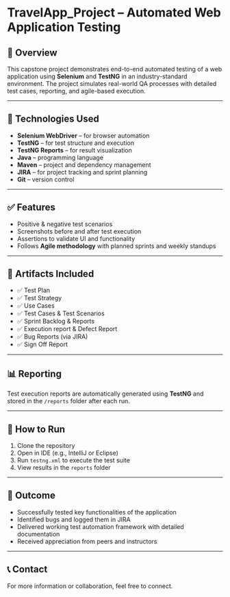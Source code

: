# TravelApp_Project – Automated Web Application Testing

## 📌 Overview
This capstone project demonstrates end-to-end automated testing of a web application using **Selenium** and **TestNG** in an industry-standard environment. The project simulates real-world QA processes with detailed test cases, reporting, and agile-based execution.

---

## 🧪 Technologies Used
- **Selenium WebDriver** – for browser automation  
- **TestNG** – for test structure and execution  
- **TestNG Reports** – for result visualization  
- **Java** – programming language  
- **Maven** – project and dependency management  
- **JIRA** – for project tracking and sprint planning  
- **Git** – version control

---

## ✅ Features
- Positive & negative test scenarios  
- Screenshots before and after test execution  
- Assertions to validate UI and functionality  
- Follows **Agile methodology** with planned sprints and weekly standups

---

## 📁 Artifacts Included
- ✅ Test Plan  
- ✅ Test Strategy
- ✅ Use Cases 
- ✅ Test Cases & Test Scenarios  
- ✅ Sprint Backlog & Reports
- ✅ Execution report & Defect Report
- ✅ Bug Reports (via JIRA)
- ✅ Sign Off Report 

---

## 📊 Reporting
Test execution reports are automatically generated using **TestNG** and stored in the `/reports` folder after each run.

---

## 🚀 How to Run
1. Clone the repository  
2. Open in IDE (e.g., IntelliJ or Eclipse)  
3. Run `testng.xml` to execute the test suite  
4. View results in the `reports` folder

---

## 📌 Outcome
- Successfully tested key functionalities of the application  
- Identified bugs and logged them in JIRA  
- Delivered working test automation framework with detailed documentation  
- Received appreciation from peers and instructors

---

## 📞 Contact
For more information or collaboration, feel free to connect.

